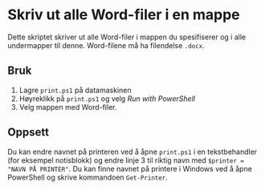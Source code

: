 # Skriv ut alle Word-filer i en mappe

Dette skriptet skriver ut alle Word-filer i mappen du spesifiserer og i alle undermapper til denne. Word-filene må ha filendelse `.docx`.

## Bruk
1. Lagre `print.ps1` på datamaskinen
2. Høyreklikk på `print.ps1` og velg *Run with PowerShell*
3. Velg mappen med Word-filer.

## Oppsett
Du kan endre navnet på printeren ved å åpne `print.ps1` i en tekstbehandler (for eksempel notisblokk) og endre linje 3 til riktig navn med `$printer = "NAVN PÅ PRINTER"`. Du kan finne navnet på printere i Windows ved å åpne PowerShell og skrive kommandoen `Get-Printer`.
